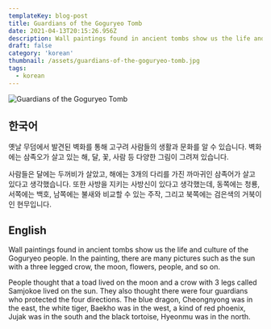 ```yaml
---
templateKey: blog-post
title: Guardians of the Goguryeo Tomb
date: 2021-04-13T20:15:26.956Z
description: Wall paintings found in ancient tombs show us the life and culture of the Goguryeo people. In the painting, there are many pictures such as the sun with a three legged crow, the moon, flowers, people, and so on.
draft: false
category: 'korean'
thumbnail: /assets/guardians-of-the-goguryeo-tomb.jpg
tags:
  - korean
---
```


![Guardians of the Goguryeo Tomb](/assets/guardians-of-the-goguryeo-tomb.jpg 'Guardians of the Goguryeo Tomb')

## 한국어

옛날 무덤에서 발견된 벽화를 통해 고구려 사람들의 생활과 문화를 알 수 있습니다. 벽화에는 삼족오가 살고 있는 해, 달, 꽃, 사람 등 다양한 그림이 그려져 있습니다.

사람들은 달에는 두꺼비가 살았고, 해에는 3개의 다리를 가진 까마귀인 삼족어가 살고 있다고 생각했습니다. 또한 사방을 지키는 사방신이 있다고 생각했는데, 동쪽에는 청룡, 서쪽에는 백호, 남쪽에는 불새와 비교할 수 있는 주작, 그리고 북쪽에는 검은색의 거북이인 현무입니다.

## English

Wall paintings found in ancient tombs show us the life and culture of the Goguryeo people. In the painting, there are many pictures such as the sun with a three legged crow, the moon, flowers, people, and so on.

People thought that a toad lived on the moon and a crow with 3 legs called Samjokoe lived on the sun. They also thought there were four guardians who protected the four directions. The blue dragon, Cheongnyong was in the east, the white tiger, Baekho was in the west, a kind of red phoenix, Jujak was in the south and the black tortoise, Hyeonmu was in the north.
